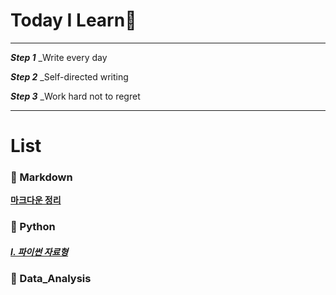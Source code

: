 # Today I Learn🔖

***

***Step 1***      _Write every day

***Step 2***      _Self-directed writing

***Step 3***      _Work hard not to regret

***



# List

### 📌 Markdown

**[마크다운 정리](https://github.com/InJi-Lee/TIL/blob/master/Markdown/%EB%A7%88%ED%81%AC%EB%8B%A4%EC%9A%B4_%EC%A0%95%EB%A6%AC.md)**



### 📌 Python 

#####  [Ⅰ. 파이썬 자료형](https://github.com/InJi-Lee/TIL/blob/master/Python/%ED%8C%8C%EC%9D%B4%EC%8D%AC_%EC%9E%90%EB%A3%8C%ED%98%95.md)



### 📌 Data_Analysis





